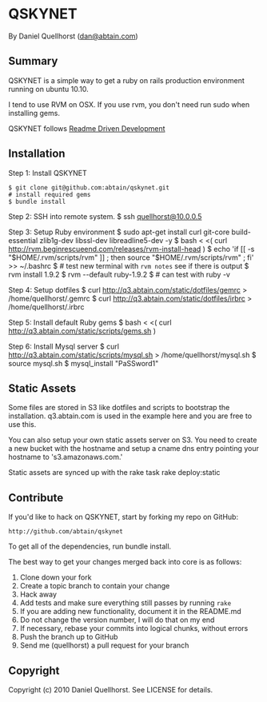 QSKYNET
=======

By Daniel Quellhorst (dan@abtain.com)


Summary
-------

QSKYNET is a simple way to get a ruby on rails production environment running on 
ubuntu 10.10.

I tend to use RVM on OSX. If you use rvm, you don't need run sudo when installing
gems.

QSKYNET follows [Readme Driven Development](http://tom.preston-werner.com/2010/08/23/readme-driven-development.html)


Installation
------------

Step 1: Install QSKYNET

    $ git clone git@github.com:abtain/qskynet.git
    # install required gems
    $ bundle install

Step 2: SSH into remote system.
    $ ssh quellhorst@10.0.0.5

Step 3: Setup Ruby environment
    $ sudo apt-get install curl git-core build-essential zlib1g-dev libssl-dev libreadline5-dev -y
    $ bash < <( curl http://rvm.beginrescueend.com/releases/rvm-install-head )
    $ echo 'if [[ -s "$HOME/.rvm/scripts/rvm" ]]  ; then source "$HOME/.rvm/scripts/rvm" ; fi' >> ~/.bashrc
    $ # test new terminal with `rvm notes` see if there is output
    $ rvm install 1.9.2
    $ rvm --default ruby-1.9.2
    $ # can test with ruby -v

Step 4: Setup dotfiles
    $ curl  http://q3.abtain.com/static/dotfiles/gemrc > /home/quellhorst/.gemrc
    $ curl  http://q3.abtain.com/static/dotfiles/irbrc > /home/quellhorst/.irbrc
    
Step 5: Install default Ruby gems
    $ bash < <( curl http://q3.abtain.com/static/scripts/gems.sh )

Step 6: Install Mysql server
    $ curl http://q3.abtain.com/static/scripts/mysql.sh > /home/quellhorst/mysql.sh
    $ source mysql.sh
    $ mysql_install "PaSSword1"

Static Assets
-------------

Some files are stored in S3 like dotfiles and scripts to bootstrap the
installation. q3.abtain.com is used in the example here and you are
free to use this.

You can also setup your own static assets server on S3. You need to
create a new bucket with the hostname and setup a cname dns entry
pointing your hostname to 's3.amazonaws.com.'

Static assets are synced up with the rake task
    rake deploy:static


Contribute
----------

If you'd like to hack on QSKYNET, start by forking my repo on GitHub:

    http://github.com/abtain/qskynet

To get all of the dependencies, run bundle install.

The best way to get your changes merged back into core is as follows:

1. Clone down your fork
1. Create a topic branch to contain your change
1. Hack away
1. Add tests and make sure everything still passes by running `rake`
1. If you are adding new functionality, document it in the README.md
1. Do not change the version number, I will do that on my end
1. If necessary, rebase your commits into logical chunks, without errors
1. Push the branch up to GitHub
1. Send me (quellhorst) a pull request for your branch


Copyright
---------

Copyright (c) 2010 Daniel Quellhorst. See LICENSE for details.
